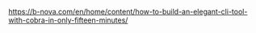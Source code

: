 https://b-nova.com/en/home/content/how-to-build-an-elegant-cli-tool-with-cobra-in-only-fifteen-minutes/
